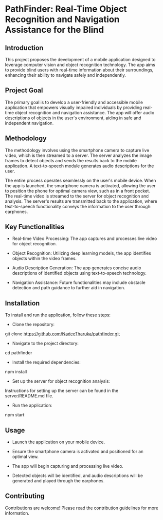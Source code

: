 # PathFinder: Real-Time Object Recognition and Navigation Assistance for the Blind

## Introduction

This project proposes the development of a mobile application designed to leverage computer vision and object recognition technology. The app aims to provide blind users with real-time information about their surroundings, enhancing their ability to navigate safely and independently.

## Project Goal

The primary goal is to develop a user-friendly and accessible mobile application that empowers visually impaired individuals by providing real-time object recognition and navigation assistance. The app will offer audio descriptions of objects in the user's environment, aiding in safe and independent navigation.

## Methodology

The methodology involves using the smartphone camera to capture live video, which is then streamed to a server. The server analyzes the image frames to detect objects and sends the results back to the mobile application. A text-to-speech module generates audio descriptions for the user.

The entire process operates seamlessly on the user's mobile device. When the app is launched, the smartphone camera is activated, allowing the user to position the phone for optimal camera view, such as in a front pocket. The real-time video is streamed to the server for object recognition and analysis. The server's results are transmitted back to the application, where text-to-speech functionality conveys the information to the user through earphones.

## Key Functionalities

- Real-time Video Processing: The app captures and processes live video for object recognition.

- Object Recognition: Utilizing deep learning models, the app identifies objects within the video frames.

- Audio Description Generation: The app generates concise audio descriptions of identified objects using text-to-speech technology.

- Navigation Assistance: Future functionalities may include obstacle detection and path guidance to further aid in navigation.

## Installation

To install and run the application, follow these steps:

- Clone the repository:

git clone https://github.com/NadeeTharuka/pathfinder.git

- Navigate to the project directory:

cd pathfinder

- Install the required dependencies:

npm install

- Set up the server for object recognition analysis:

Instructions for setting up the server can be found in the server/README.md file.

- Run the application:

npm start

## Usage

- Launch the application on your mobile device.

- Ensure the smartphone camera is activated and positioned for an optimal view.

- The app will begin capturing and processing live video.

- Detected objects will be identified, and audio descriptions will be generated and played through the earphones.

## Contributing
Contributions are welcome! Please read the contribution guidelines for more information.